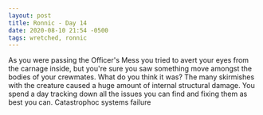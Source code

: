 ```yaml
---
layout: post
title: Ronnic - Day 14
date: 2020-08-10 21:54 -0500
tags: wretched, ronnic
---
```


As you were passing the Officer's Mess you tried to avert your eyes from the carnage inside, but you're sure you saw something move amongst the bodies of your crewmates. What do you think it was?
The many skirmishes with the creature caused a huge amount of internal structural damage. You spend a day tracking down all the issues you can find and fixing them as best you can.
Catastrophoc systems failure
